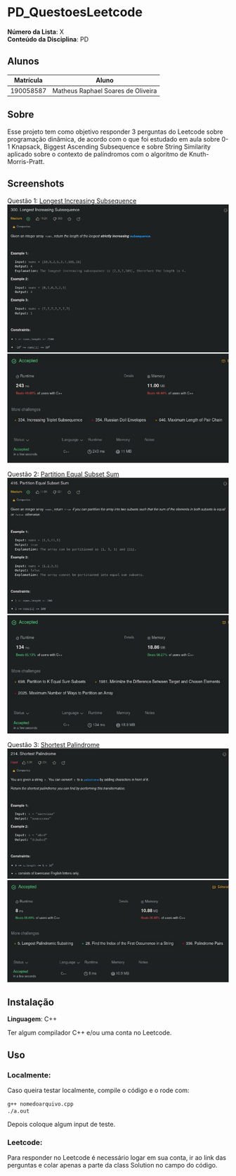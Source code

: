 # PD_QuestoesLeetcode

**Número da Lista**: X<br>
**Conteúdo da Disciplina**: PD<br>

## Alunos
|Matrícula | Aluno |
| -- | -- |
| 190058587  |  Matheus Raphael Soares de Oliveira |

## Sobre 
Esse projeto tem como objetivo responder 3 perguntas do Leetcode sobre programação dinâmica, de acordo com o que foi estudado em aula sobre 0-1 Knapsack, Biggest Ascending Subsequence e sobre String Similarity aplicado sobre o contexto de palíndromos com o algoritmo de Knuth-Morris-Pratt.

## Screenshots
Questão 1: [Longest Increasing Subsequence](https://leetcode.com/problems/longest-increasing-subsequence/description/)
<img src="./assets/LIS.png" style="display:inline-block;">
<img src="./assets/Accepted_LIS.png" style="display:inline-block;">

Questão 2: [Partition Equal Subset Sum](https://leetcode.com/problems/partition-equal-subset-sum/description/)
<img src="./assets/Knapsack.png" style="display:inline-block;">
<img src="./assets/Accepted_Knapsack.png" style="display:inline-block;">

Questão 3: [Shortest Palindrome](https://leetcode.com/problems/shortest-palindrome/description/)
<img src="./assets/KMP.png" style="display:inline-block;">
<img src="./assets/Accepted_KMP.png" style="display:inline-block;">

## Instalação 
**Linguagem**: C++<br>

Ter algum compilador C++ e/ou uma conta no Leetcode.

## Uso 
### Localmente:
Caso queira testar localmente, compile o código e o rode com:

    g++ nomedoarquivo.cpp
    ./a.out

Depois coloque algum input de teste.
### Leetcode:
Para responder no Leetcode é necessário logar em sua conta, ir ao link das perguntas e colar apenas a parte da class Solution no campo do código.





